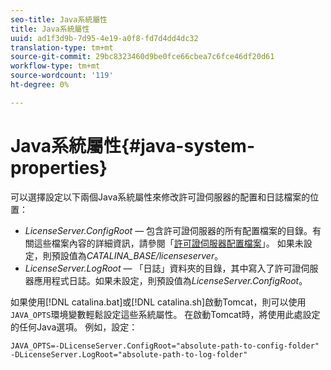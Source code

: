 ```yaml
---
seo-title: Java系統屬性
title: Java系統屬性
uuid: ad1f3d9b-7d95-4e19-a0f8-fd7d4dd4dc32
translation-type: tm+mt
source-git-commit: 29bc8323460d9be0fce66cbea7c6fce46df20d61
workflow-type: tm+mt
source-wordcount: '119'
ht-degree: 0%

---
```



# Java系統屬性{#java-system-properties}

可以選擇設定以下兩個Java系統屬性來修改許可證伺服器的配置和日誌檔案的位置：

* *LicenseServer.ConfigRoot* — 包含許可證伺服器的所有配置檔案的目錄。有關這些檔案內容的詳細資訊，請參閱「[許可證伺服器配置檔案](../../aaxs-protected-streaming/aaxs-license-server-config-files/aaxs-configuration-directory-structure.md)」。 如果未設定，則預設值為&#x200B;*CATALINA_BASE/licenseserver*。
* *LicenseServer.LogRoot* — 「日誌」資料夾的目錄，其中寫入了許可證伺服器應用程式日誌。如果未設定，則預設值為&#x200B;*LicenseServer.ConfigRoot*。

如果使用[!DNL catalina.bat]或[!DNL catalina.sh]啟動Tomcat，則可以使用`JAVA_OPTS`環境變數輕鬆設定這些系統屬性。 在啟動Tomcat時，將使用此處設定的任何Java選項。 例如，設定：

```
JAVA_OPTS=-DLicenseServer.ConfigRoot="absolute-path-to-config-folder" -DLicenseServer.LogRoot="absolute-path-to-log-folder"
```

